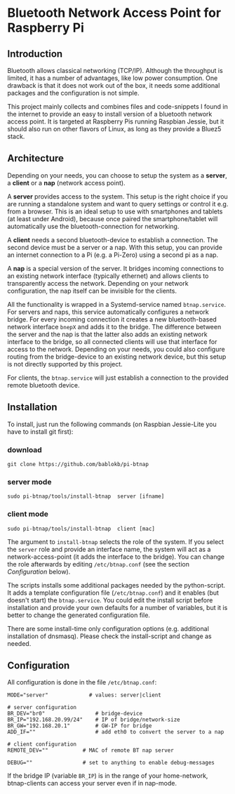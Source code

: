 Bluetooth Network Access Point for Raspberry Pi
===============================================

Introduction
------------

Bluetooth allows classical networking (TCP/IP). Although the throughput
is limited, it has a number of advantages, like low power consumption.
One drawback is that it does not work out of the box, it needs some
additional packages and the configuration is not simple.

This project mainly collects and combines files and code-snippets I found
in the internet to provide an easy to install version of a bluetooth
network access point. It is targeted at Raspberry Pis running Raspbian
Jessie, but it should also run on other flavors of Linux, as long as
they provide a Bluez5 stack.


Architecture
------------

Depending on your needs, you can choose to setup the system as a **server**,
a **client** or a **nap** (network access point).

A **server** provides access to the system. This setup is the right choice
if you are running a standalone system and want to query settings or
control it e.g. from a browser. This is an ideal setup to use with
smartphones and tablets (at least under Android), because once paired
the smartphone/tablet will automatically use the bluetooth-connection
for networking.

A **client** needs a second bluetooth-device to establish a connection.
The second device must be a server or a nap. With this setup, you can
provide an internet connection to a Pi (e.g. a Pi-Zero) using a
second pi as a nap.

A **nap** is a special version of the server. It bridges incoming
connections to an existing network interface (typically ethernet) and
allows clients to transparently access the network. Depending on your
network configuration, the nap itself can be invisible for the clients.

All the functionality is wrapped in a Systemd-service named `btnap.service`.
For servers and naps, this service automatically configures a network
bridge. For every incoming connection it creates a new bluetooth-based
network interface `bnepX` and adds it to the bridge. The difference between
the server and the nap is that the latter also adds an existing
network interface to the bridge, so all connected clients will use
that interface for access to the network. Depending on your needs,
you could also configure routing from the bridge-device to an
existing network device, but this setup is not directly supported by
this project.

For clients, the `btnap.service` will just establish a connection
to the provided remote bluetooth device.


Installation
------------

To install, just run the following commands (on Raspbian Jessie-Lite you
have to install git first):

### download
    git clone https://github.com/bablokb/pi-btnap

### server mode
    sudo pi-btnap/tools/install-btnap  server [ifname]
### client mode
    sudo pi-btnap/tools/install-btnap  client [mac]


The argument to `install-btnap` selects the role of the system. If you
select the `server` role and provide an interface name, the system
will act as a network-access-point (it adds the interface to the bridge).
You can change the role afterwards by editing `/etc/btnap.conf`
(see the section *Configuration* below).

The scripts installs some additional packages needed by the python-script.
It adds a template configuration file (`/etc/btnap.conf`) and it enables
(but doesn't start) the `btnap.service`. You could edit the install
script before installation and provide your own defaults for a number
of variables, but it is better to change the generated configuration file.

There are some install-time only configuration options (e.g. additional
installation of dnsmasq). Please check the install-script and change
as needed.


Configuration
-------------

All configuration is done in the file `/etc/btnap.conf`:

    MODE="server"             # values: server|client

    # server configuration
    BR_DEV="br0"                # bridge-device
    BR_IP="192.168.20.99/24"    # IP of bridge/network-size
    BR_GW="192.168.20.1"        # GW-IP for bridge
    ADD_IF=""                   # add eth0 to convert the server to a nap

    # client configuration
    REMOTE_DEV=""           # MAC of remote BT nap server

    DEBUG=""                # set to anything to enable debug-messages

If the bridge IP (variable `BR_IP`) is in the range of your home-network,
btnap-clients can access your server even if in nap-mode.

